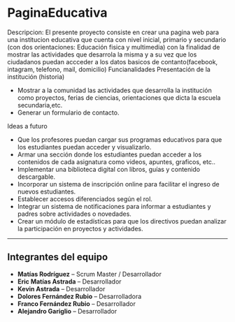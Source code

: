 # PaginaEducativa 

Descripcion: 
El presente proyecto consiste en crear una pagina web para una institucion educativa que cuenta con nivel inicial, primario y secundario (con dos orientaciones: Educación fisica y multimedia) con la finalidad de mostrar las actividades que desarrola la misma y a su vez que los ciudadanos puedan accceder a los datos basicos de contanto(facebook, intagram, telefono, mail, domicilio)
Funcianalidades
    Presentación de la institución (historia) 
* Mostrar a la comunidad las actividades que desarrolla la institución como proyectos, ferias de ciencias, orientaciones que dicta la escuela secundaria,etc.
* Generar un formulario de contacto.

Ideas a futuro
    
* Que los profesores puedan cargar sus programas educativos para que los estudiantes puedan acceder y visualizarlo.
* Armar una sección donde los estudiantes puedan acceder a los contenidos de cada asignatura como videos, apuntes, graficos,  etc..
* Implementar una biblioteca digital con libros, guías y contenido descargable.
* Incorporar un sistema de inscripción online para facilitar el ingreso de nuevos estudiantes.
* Establecer accesos diferenciados según el rol.
* Integrar un sistema de notificaciones para informar a estudiantes y padres sobre actividades o novedades.
* Crear un módulo de estadísticas para que los directivos puedan analizar la participación en proyectos y actividades.

---

##  Integrantes del equipo

- **Matías Rodríguez** – Scrum Master / Desarrollador  
- **Eric Matías Astrada** – Desarrollador  
- **Kevin Astrada** – Desarrollador  
- **Dolores Fernández Rubio** – Desarrolladora  
- **Franco Fernández Rubio** – Desarrollador  
- **Alejandro Gariglio** – Desarrollador  


